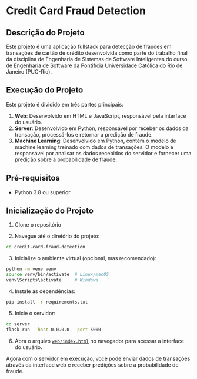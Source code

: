 # Credit Card Fraud Detection

## Descrição do Projeto

Este projeto é uma aplicação fullstack para detecção de fraudes em transações de cartão de crédito desenvolvida como parte do trabalho final da disciplina de Engenharia de Sistemas de Software Inteligentes do curso de Engenharia de Software da Pontifícia Universidade Católica do Rio de Janeiro (PUC-Rio).

## Execução do Projeto

Este projeto é dividido em três partes principais:

1. **Web**: Desenvolvido em HTML e JavaScript, responsável pela interface do usuário.
2. **Server**: Desenvolvido em Python, responsável por receber os dados da transação, processá-los e retornar a predição de fraude.
3. **Machine Learning**: Desenvolvido em Python, contém o modelo de machine learning treinado com dados de transações. O modelo é responsável por analisar os dados recebidos do servidor e fornecer uma predição sobre a probabilidade de fraude.

## Pré-requisitos

- Python 3.8 ou superior

## Inicialização do Projeto

1. Clone o repositório

2. Navegue até o diretório do projeto:

```bash
cd credit-card-fraud-detection
```

3. Inicialize o ambiente virtual (opcional, mas recomendado):

```bash
python -m venv venv
source venv/bin/activate  # Linux/macOS
venv\Scripts\activate     # Windows
```

4. Instale as dependências:

```bash
pip install -r requirements.txt
```

5. Inicie o servidor:

```bash
cd server
flask run --host 0.0.0.0 --port 5000
```

6. Abra o arquivo [`web/index.html`](web/index.html) no navegador para acessar a interface do usuário.

Agora com o servidor em execução, você pode enviar dados de transações através da interface web e receber predições sobre a probabilidade de fraude.
